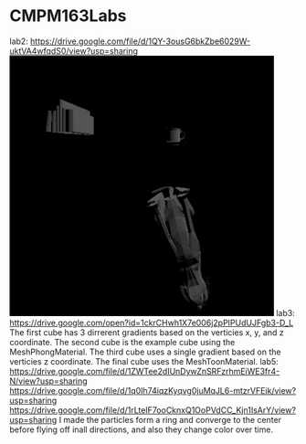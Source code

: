 # CMPM163Labs

lab2:
	https://drive.google.com/file/d/1QY-3ousG6bkZbe6029W-uktVA4wfqdS0/view?usp=sharing
	![Alt text](/lab2/part2.png?raw=true "Part 2")
lab3:
	https://drive.google.com/open?id=1ckrCHwh1X7e006j2pPIPUdUJFgb3-D_L
	The first cube has 3 dirrerent gradients based on the verticies x, y, and z coordinate.
	The second cube is the example cube using the MeshPhongMaterial.
	The third cube uses a single gradient based on the verticies z coordinate.
	The final cube uses the MeshToonMaterial.
lab5:
	https://drive.google.com/file/d/1ZWTee2dIUnDywZnSRFzrhmEiWE3fr4-N/view?usp=sharing
	https://drive.google.com/file/d/1q0Ih74iqzKyqvg0juMqJL6-mtzrVFEik/view?usp=sharing
	https://drive.google.com/file/d/1rLteIF7ooCknxQ1OoPVdCC_Kjn1IsArY/view?usp=sharing
	I made the particles form a ring and converge to the center before flying off inall directions, and also they change color over time.